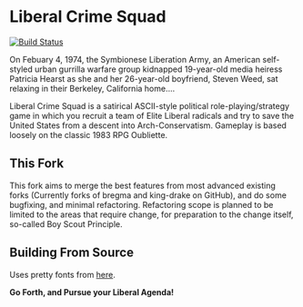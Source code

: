 Liberal Crime Squad
===================

[![Build Status](https://travis-ci.org/Alien-AV/Liberal-Crime-Squad.svg?branch=master)](https://travis-ci.org/Alien-AV/Liberal-Crime-Squad)

On Febuary 4, 1974, the Symbionese Liberation Army, an American self-styled
urban gurrilla warfare group kidnapped 19-year-old media heiress Patricia Hearst
as she and her 26-year-old boyfriend, Steven Weed, sat relaxing in their
Berkeley, California home....

Liberal Crime Squad is a satirical ASCII-style political role-playing/strategy
game in which you recruit a team of Elite Liberal radicals and try to save the
United States from a descent into Arch-Conservatism.  Gameplay is based loosely
on the classic 1983 RPG Oubliette.

This Fork
---------

This fork aims to merge the best features from most advanced existing forks (Currently forks of bregma and king-drake on GitHub), and do some bugfixing, and minimal refactoring.
Refactoring scope is planned to be limited to the areas that require change, for preparation to the change itself, so-called Boy Scout Principle.

Building From Source
--------------------


Uses pretty fonts from [here](https://sourceforge.net/projects/pdcurses/files/sdlfonts/).

**Go Forth, and Pursue your Liberal Agenda!**
